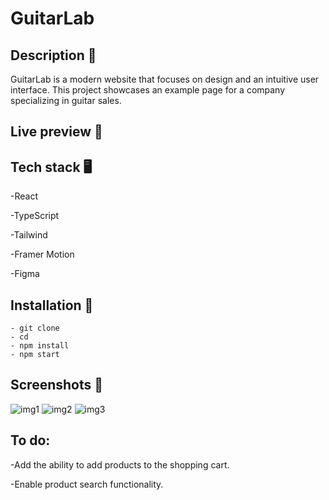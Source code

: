 # GuitarLab

## Description 📝

GuitarLab is a modern website that focuses on design and an intuitive user interface. This project showcases an example page for a company specializing in guitar sales.

## Live preview 📲

## Tech stack 🖥️

-React

-TypeScript

-Tailwind

-Framer Motion

-Figma

## Installation 💾

```
- git clone
- cd
- npm install
- npm start
```

## Screenshots 📸

![img1](https://github.com/ArturPawelski/Guitar-Lab/assets/114683466/0d8275eb-5e55-462e-9965-7460be590586)
![img2](https://github.com/ArturPawelski/Guitar-Lab/assets/114683466/50046fad-ff96-4016-ad83-145dfd108455)
![img3](https://github.com/ArturPawelski/Guitar-Lab/assets/114683466/20305354-425c-4597-bd50-a2ecccd3e0dc)

## To do:

-Add the ability to add products to the shopping cart.

-Enable product search functionality.
